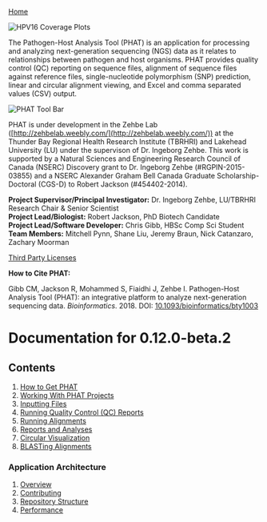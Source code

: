 [Home](https://chgibb.github.io/PHATDocs/)

![HPV16 Coverage Plots](https://chgibb.github.io//PHATDocs/docs/releases/0.1.0-beta.1/covHPV16white.png)

The Pathogen-Host Analysis Tool (PHAT) is an application for processing and analyzing next-generation sequencing (NGS) data as it relates to relationships between pathogen and host organisms. PHAT provides quality control (QC) reporting on sequence files, alignment of sequence files against reference files, single-nucleotide polymorphism (SNP) prediction, linear and circular alignment viewing, and Excel and comma separated values (CSV) output.

![PHAT Tool Bar](https://chgibb.github.io//PHATDocs/docs/releases/0.12.0-beta.2/PHATtoolbar.png)

PHAT is under development in the Zehbe Lab ([http://zehbelab.weebly.com/](http://zehbelab.weebly.com/)) at the Thunder Bay Regional Health Research Institute (TBRHRI) and Lakehead University (LU) under the supervison of Dr. Ingeborg Zehbe. This work is supported by a Natural Sciences and Engineering Research Council of Canada (NSERC) Discovery grant to Dr. Ingeborg Zehbe (#RGPIN-2015-03855) and a NSERC Alexander Graham Bell Canada Graduate Scholarship-Doctoral (CGS-D) to Robert Jackson (#454402-2014).

**Project Supervisor/Principal Investigator:** Dr. Ingeborg Zehbe, LU/TBRHRI Research Chair & Senior Scientist    
**Project Lead/Biologist:** Robert Jackson, PhD Biotech Candidate    
**Project Lead/Software Developer:** Chris Gibb, HBSc Comp Sci Student  
**Team Members:** Mitchell Pynn, Shane Liu, Jeremy Braun, Nick Catanzaro, Zachary Moorman

[Third Party Licenses](https://chgibb.github.io/PHATDocs/docs/releases/0.12.0-beta.2/thirdParty)

**How to Cite PHAT:**

Gibb CM, Jackson R, Mohammed S, Fiaidhi J, Zehbe I. Pathogen-Host Analysis Tool (PHAT): an integrative platform to analyze next-generation sequencing data. *Bioinformatics*. 2018. DOI: [10.1093/bioinformatics/bty1003](https://doi.org/10.1093/bioinformatics/bty1003)

# Documentation for 0.12.0-beta.2
## Contents
1. [How to Get PHAT](https://chgibb.github.io/PHATDocs/docs/releases/0.12.0-beta.2/howToGetPHAT)
2. [Working With PHAT Projects](https://chgibb.github.io/PHATDocs/docs/releases/0.12.0-beta.2/projects)
3. [Inputting Files](https://chgibb.github.io/PHATDocs/docs/releases/0.12.0-beta.2/inputtingFiles)
4. [Running Quality Control (QC) Reports](https://chgibb.github.io/PHATDocs/docs/releases/0.12.0-beta.2/QCReports)
5. [Running Alignments](https://chgibb.github.io/PHATDocs/docs/releases/0.12.0-beta.2/runningAlignments)
6. [Reports and Analyses](https://chgibb.github.io/PHATDocs/docs/releases/0.12.0-beta.2/reportsAndAnalyses)
7. [Circular Visualization](https://chgibb.github.io/PHATDocs/docs/releases/0.12.0-beta.2/circularVisualization)
8. [BLASTing Alignments](https://chgibb.github.io/PHATDocs/docs/releases/0.12.0-beta.2/blastingAlignments)

### Application Architecture
1. [Overview](https://chgibb.github.io/PHATDocs/docs/releases/0.12.0-beta.2/archOverview)
2. [Contributing](https://chgibb.github.io/PHATDocs/docs/releases/0.12.0-beta.2/contributingGuide)
3. [Repository Structure](https://chgibb.github.io/PHATDocs/docs/releases/0.12.0-beta.2/repoStructure)
4. [Performance](https://chgibb.github.io/PHATDocs/docs/releases/0.12.0-beta.2/performance)